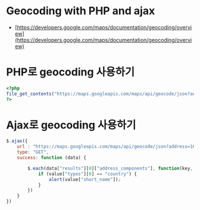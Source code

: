 # Geocoding with PHP and ajax

- [https://developers.google.com/maps/documentation/geocoding/overview](https://developers.google.com/maps/documentation/geocoding/overview)

# PHP로 geocoding 사용하기

```php
<?php
file_get_contents("https://maps.googleapis.com/maps/api/geocode/json?address=1600+Amphitheatre+Parkway,+Mountain+View,+CA&key=YOUR_API_KEY")
?>
```

# Ajax로 geocoding 사용하기

```javascript
$.ajax({
    url : "https://maps.googleapis.com/maps/api/geocode/json?address=1600+Amphitheatre+Parkway,+Mountain+View,+CA&key=YOUR_API_KEY",
    type: "GET",
    success: function (data) {

        $.each(data["results"][0]["address_components"], function(key, value) {
            if (value["types"][0] == "country") {
                alert(value["short_name"]);
            }
        })
    }
})
```

